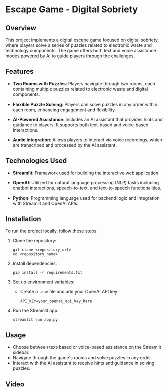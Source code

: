 
# Escape Game - Digital Sobriety

## Overview

This project implements a digital escape game focused on digital sobriety, where players solve a series of puzzles related to electronic waste and technology components. The game offers both text and voice assistance modes powered by AI to guide players through the challenges.

## Features

- **Two Rooms with Puzzles**: Players navigate through two rooms, each containing multiple puzzles related to electronic waste and digital components.
  
- **Flexible Puzzle Solving**: Players can solve puzzles in any order within each room, enhancing engagement and flexibility.

- **AI-Powered Assistance**: Includes an AI assistant that provides hints and guidance to players. It supports both text-based and voice-based interactions.

- **Audio Integration**: Allows players to interact via voice recordings, which are transcribed and processed by the AI assistant.

## Technologies Used

- **Streamlit**: Framework used for building the interactive web application.
  
- **OpenAI**: Utilized for natural language processing (NLP) tasks including chatbot interactions, speech-to-text, and text-to-speech functionalities.

- **Python**: Programming language used for backend logic and integration with Streamlit and OpenAI APIs.

## Installation

To run the project locally, follow these steps:

1. Clone the repository:
   ```
   git clone <repository_url>
   cd <repository_name>
   ```

2. Install dependencies:
   ```
   pip install -r requirements.txt
   ```

3. Set up environment variables:
   - Create a `.env` file and add your OpenAI API key:
     ```
     API_KEY=your_openai_api_key_here
     ```

4. Run the Streamlit app:
   ```
   streamlit run app.py
   ```

## Usage

- Choose between text-based or voice-based assistance on the Streamlit sidebar.
- Navigate through the game's rooms and solve puzzles in any order.
- Interact with the AI assistant to receive hints and guidance in solving puzzles.

## Video 
